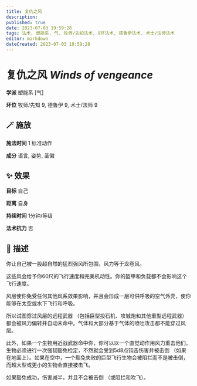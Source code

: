 ```yaml
---
title: 复仇之风
description: 
published: true
date: 2023-07-03 19:59:28
tags: 法术, 塑能系, 气, 牧师/先知法术, 9环法术, 德鲁伊法术, 术士/法师法术
editor: markdown
dateCreated: 2023-07-03 19:59:28
---
```


# **复仇之风** *Winds of vengeance*

**学派** 塑能系 \[气\] 

**环位** 牧师/先知 9, 德鲁伊 9, 术士/法师 9

## 🪄 施放

**施法时间** 1 标准动作

**成分** 语言, 姿势, 圣徽

## ✨ 效果 

**目标** 自己 

**距离** 自身  

**持续时间** 1分钟/等级 

**法术抗力** 否

## 📖 描述

你让自己被一股超自然的猛烈强风所包围，风力等于龙卷风。

这些风会给予你60尺的飞行速度和完美机动性。你的盔甲和负载都不会影响这个飞行速度。

风层使你免受任何其他风系效果影响，并且会形成一层可供呼吸的空气外壳，使你能够在太空或水下飞行和呼吸。

所以试图穿过风层的远程武器 （包括巨型投石机、攻城炮和其他重型远程武器） 都会被风力偏转并自动未命中。气体和大部分基于气体的喷吐攻击都不能穿过风层。

此外，如果一个生物用近战武器命中你，你可以以一个直觉动作用风力重击他们。生物必须进行一次强韧豁免检定，不然就会受到5d8点钝击伤害并被击倒 （如果在地面上）。如果在空中，一个豁免失败的巨型飞行生物会被阻拦而不是被击倒，而超大型或更小的生物会直接被击飞。

如果豁免成功，伤害减半，并且不会被击倒 （或阻拦和吹飞）。
    